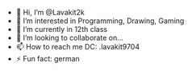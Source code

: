 - 👋 Hi, I’m @Lavakit2k
- 👀 I’m interested in Programming, Drawing, Gaming
- 🌱 I’m currently in 12th class
- 💞️ I’m looking to collaborate on...
- 📫 How to reach me DC: .lavakit9704
- ⚡ Fun fact: german 

<!---
Lavakit2k/Lavakit2k is a ✨ special ✨ repository because its `README.md` (this file) appears on your GitHub profile.
You can click the Preview link to take a look at your changes.
--->
